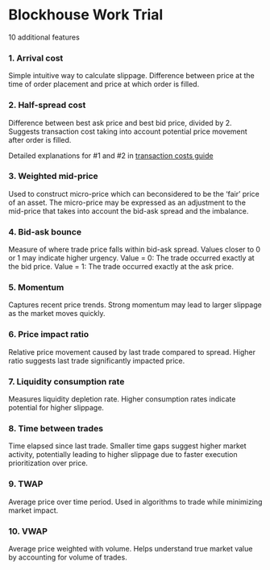 # Blockhouse Work Trial

10 additional features

### 1. Arrival cost
Simple intuitive way to calculate slippage. Difference between price at the time of order placement and price at which order is filled.

### 2. Half-spread cost
Difference between best ask price and best bid price, divided by 2. Suggests transaction cost taking into account potential price movement after order is filled.

Detailed explanations for #1 and #2 in [transaction costs guide](transation-costs-guide.pdf)

### 3. Weighted mid-price
Used to construct micro-price which can beconsidered to be the ‘fair’ price of an asset. The micro-price may be expressed as an adjustment to the mid-price that takes into account the bid-ask spread and the imbalance.

### 4. Bid-ask bounce
Measure of where trade price falls within bid-ask spread. Values closer to 0 or 1 may indicate higher urgency.
Value = 0: The trade occurred exactly at the bid price.
Value = 1: The trade occurred exactly at the ask price.

### 5. Momentum
Captures recent price trends. Strong momentum may lead to larger slippage as the market moves quickly.

### 6. Price impact ratio
Relative price movement caused by last trade compared to spread. Higher ratio suggests last trade significantly impacted price.

### 7. Liquidity consumption rate
Measures liquidity depletion rate. Higher consumption rates indicate potential for higher slippage.

### 8. Time between trades
Time elapsed since last trade. Smaller time gaps suggest higher market activity, potentially leading to higher slippage due to faster execution prioritization over price.

### 9. TWAP
Average price over time period. Used in algorithms to trade while minimizing market impact.

### 10. VWAP
Average price weighted with volume. Helps understand true market value by accounting for volume of trades.
